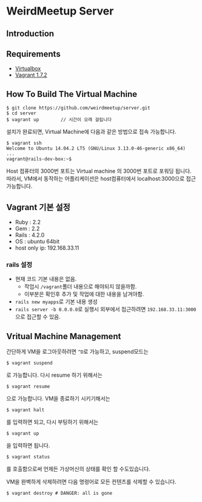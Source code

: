 # WeirdMeetup Server
## Introduction

## Requirements
* [Virtualbox](https://www.virtualbox.org/)
* [Vagrant 1.7.2](https://www.vagrantup.com/)

## How To Build The Virtual Machine

```
$ git clone https://github.com/weirdmeetup/server.git
$ cd server
$ vagrant up		// 시간이 오래 걸립니다
```
설치가 완료되면, Virtual Machine에 다음과 같은 방법으로 접속 가능합니다.
```
$ vagrant ssh
Welcome to Ubuntu 14.04.2 LTS (GNU/Linux 3.13.0-46-generic x86_64)
...
vagrant@rails-dev-box:~$
```
Host 컴퓨터의 3000번 포트는 Virtual machine 의 3000번 포트로 포워딩 됩니다. 따라서, VM에서 동작하는 어플리케이션은 host컴퓨터에서 localhost:3000으로 접근 가능합니다.  

## Vagrant 기본 설정
* Ruby : 2.2
* Gem : 2.2
* Rails : 4.2.0
* OS : ubuntu 64bit
* host only ip: 192.168.33.11

### rails 설정
* 현재 코드 기본 내용은 없음.
    * 작업시 `/vagrant`폴더 내용으로 해야되지 않을까함.
    * 이부분은 확인후 추가 및 작업에 대한 내용을 남겨야함.
* `rails new myapps`로 기본 내용 생성
* `rails server -b 0.0.0.0`로 실행시 외부에서 접근하려면
  `192.168.33.11:3000`으로 접근할 수 있음.

## Vritual Machine Management
간단하게 VM을 로그아웃하려면 `^D`로 가능하고, suspend모드는
```
$ vagrant suspend
```
로 가능합니다. 다시 resume 하기 위해서는
```
$ vagrant resume
```
으로 가능합니다. VM을 종료하기 시키기해서는
```
$ vagrant halt
```
를 입력하면 되고, 다시 부팅하기 위해서는

```
$ vagrant up
```
을 입력하면 됩니다.

```
$ vagrant status
```
를 호출함으로써 언제든 가상머신의 상태를 확인 할 수도있습니다.

VM을 완벽하게 삭제하려면 다음 명령어로 모든 컨텐츠를 삭제할 수 있습니다.
```
$ vagrant destroy # DANGER: all is gone
```
